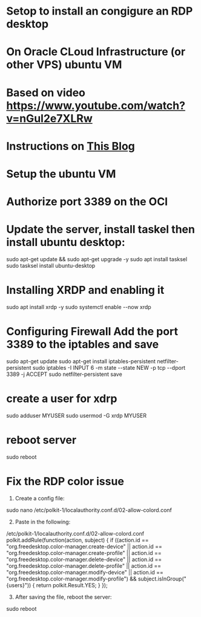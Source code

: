 # Setop to install an congigure an RDP desktop
# On Oracle CLoud Infrastructure (or other VPS) ubuntu VM
# Based on video https://www.youtube.com/watch?v=nGul2e7XLRw
# Instructions on [This Blog](https://ideaspot.com.au/blog/windows-remote-ubuntu-desktop/)

# Setup the ubuntu VM 
# Authorize port 3389 on the OCI
# Update the server, install taskel then install ubuntu desktop:

sudo apt-get update && sudo apt-get upgrade -y
sudo apt install tasksel
sudo tasksel install ubuntu-desktop

# Installing XRDP and enabling it
sudo apt install xrdp -y
sudo systemctl enable --now xrdp

# Configuring Firewall Add the port 3389 to the iptables and save
sudo apt-get update
sudo apt-get install iptables-persistent netfilter-persistent
sudo iptables -I INPUT 6 -m state --state NEW -p tcp --dport 3389 -j ACCEPT
sudo netfilter-persistent save

# create a user for xdrp 
sudo adduser MYUSER
sudo usermod -G xrdp MYUSER

# reboot server
sudo reboot

# Fix the RDP color issue
1) Create a config file:

sudo nano /etc/polkit-1/localauthority.conf.d/02-allow-colord.conf

2) Paste in the following:

/etc/polkit-1/localauthority.conf.d/02-allow-colord.conf
polkit.addRule(function(action, subject) {
 if ((action.id == "org.freedesktop.color-manager.create-device" ||
 action.id == "org.freedesktop.color-manager.create-profile" ||
 action.id == "org.freedesktop.color-manager.delete-device" ||
 action.id == "org.freedesktop.color-manager.delete-profile" ||
 action.id == "org.freedesktop.color-manager.modify-device" ||
 action.id == "org.freedesktop.color-manager.modify-profile") &&
 subject.isInGroup("{users}")) {
 return polkit.Result.YES;
 }
});

3) After saving the file, reboot the server:

sudo reboot
